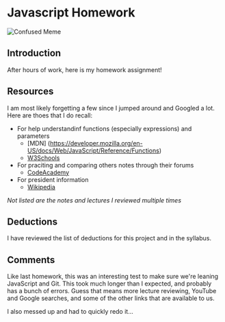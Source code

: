 # Javascript Homework
![Confused Meme](https://media.boingboing.net/wp-content/uploads/2016/11/bcf.png)

## Introduction
After hours of work, here is my homework assignment! 

## Resources
I am most likely forgetting a few since I jumped around and Googled a lot. Here are thoes that I do recall:

* For help understandinf functions (especially expressions) and parameters
	* [MDN] (https://developer.mozilla.org/en-US/docs/Web/JavaScript/Reference/Functions)
	* [W3Schools](https://www.w3schools.com/js/js_function_invocation.asp)
* For praciting and comparing others notes through their forums
	* [CodeAcademy](https://www.codecademy.com/en/tracks/javascript) 
* For president information
	*   [Wikipedia](https://en.wikipedia.org/wiki/List_of_Presidents_of_the_United_States)

*Not listed are the notes and lectures I reviewed multiple times*   

## Deductions
I have reviewed the list of deductions for this project and in the syllabus.

## Comments
Like last homework, this was an interesting test to make sure we're leaning JavaScript and Git. This took much longer than I expected, and probably has a bunch of errors. Guess that means more lecture reviewing, YouTube and Google searches, and some of the other links that are available to us.

I also messed up and had to quickly redo it...

